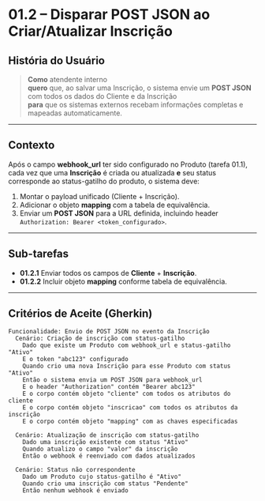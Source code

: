 <!-- /documents/user-historyes/01-2-disparo-post-json-inscricao.md -->

# 01.2 – Disparar POST JSON ao Criar/Atualizar **Inscrição**

## História do Usuário
> **Como** atendente interno  
> **quero** que, ao salvar uma Inscrição, o sistema envie um **POST JSON** com todos os dados do Cliente e da Inscrição  
> **para** que os sistemas externos recebam informações completas e mapeadas automaticamente.

---

## Contexto
Após o campo **webhook_url** ter sido configurado no Produto (tarefa 01.1), cada vez que uma **Inscrição** é criada ou atualizada **e** seu status corresponde ao status-gatilho do produto, o sistema deve:

1. Montar o payload unificado (Cliente + Inscrição).  
2. Adicionar o objeto **mapping** com a tabela de equivalência.  
3. Enviar um **POST JSON** para a URL definida, incluindo header `Authorization: Bearer <token_configurado>`.

---

## Sub-tarefas
- **01.2.1** Enviar todos os campos de **Cliente** + **Inscrição**.  
- **01.2.2** Incluir objeto **mapping** conforme tabela de equivalência.

---

## Critérios de Aceite (Gherkin)

```gherkin
Funcionalidade: Envio de POST JSON no evento da Inscrição
  Cenário: Criação de inscrição com status-gatilho
    Dado que existe um Produto com webhook_url e status-gatilho "Ativo"
    E o token "abc123" configurado
    Quando crio uma nova Inscrição para esse Produto com status "Ativo"
    Então o sistema envia um POST JSON para webhook_url
    E o header "Authorization" contém "Bearer abc123"
    E o corpo contém objeto "cliente" com todos os atributos do cliente
    E o corpo contém objeto "inscricao" com todos os atributos da inscrição
    E o corpo contém objeto "mapping" com as chaves especificadas

  Cenário: Atualização de inscrição com status-gatilho
    Dado uma inscrição existente com status "Ativo"
    Quando atualizo o campo "valor" da inscrição
    Então o webhook é reenviado com dados atualizados

  Cenário: Status não correspondente
    Dado um Produto cujo status-gatilho é "Ativo"
    Quando crio uma inscrição com status "Pendente"
    Então nenhum webhook é enviado

